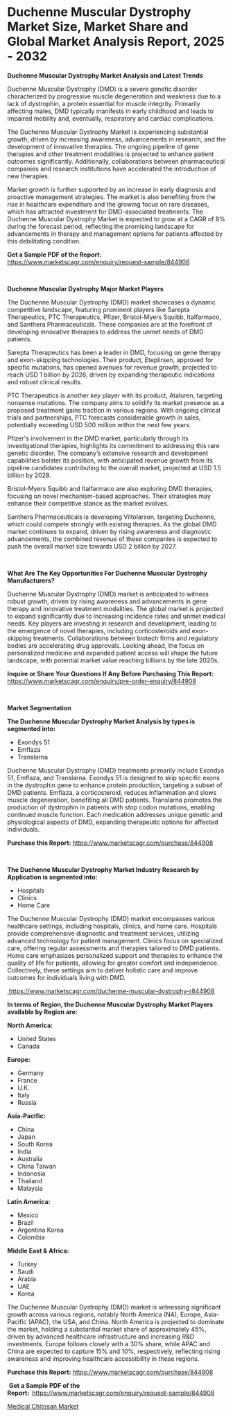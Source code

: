 <p><h1>Duchenne Muscular Dystrophy Market Size, Market Share and Global Market Analysis Report, 2025 - 2032</h1></p><p><strong>Duchenne Muscular Dystrophy Market Analysis and Latest Trends</strong></p>
<p><p>Duchenne Muscular Dystrophy (DMD) is a severe genetic disorder characterized by progressive muscle degeneration and weakness due to a lack of dystrophin, a protein essential for muscle integrity. Primarily affecting males, DMD typically manifests in early childhood and leads to impaired mobility and, eventually, respiratory and cardiac complications.</p><p>The Duchenne Muscular Dystrophy Market is experiencing substantial growth, driven by increasing awareness, advancements in research, and the development of innovative therapies. The ongoing pipeline of gene therapies and other treatment modalities is projected to enhance patient outcomes significantly. Additionally, collaborations between pharmaceutical companies and research institutions have accelerated the introduction of new therapies.</p><p>Market growth is further supported by an increase in early diagnosis and proactive management strategies. The market is also benefiting from the rise in healthcare expenditure and the growing focus on rare diseases, which has attracted investment for DMD-associated treatments. The Duchenne Muscular Dystrophy Market is expected to grow at a CAGR of 8% during the forecast period, reflecting the promising landscape for advancements in therapy and management options for patients affected by this debilitating condition.</p></p>
<p><strong>Get a Sample PDF of the Report:&nbsp;</strong> <a href="https://www.marketscagr.com/enquiry/request-sample/844908?utm_campaign=2106&utm_medium=2&utm_source=Github&utm_content=ia&utm_term=08032025&utm_id=duchenne-muscular-dystrophy">https://www.marketscagr.com/enquiry/request-sample/844908</a></p>
<p>&nbsp;</p>
<p><strong>Duchenne Muscular Dystrophy Major Market Players</strong></p>
<p><p>The Duchenne Muscular Dystrophy (DMD) market showcases a dynamic competitive landscape, featuring prominent players like Sarepta Therapeutics, PTC Therapeutics, Pfizer, Bristol-Myers Squibb, Italfarmaco, and Santhera Pharmaceuticals. These companies are at the forefront of developing innovative therapies to address the unmet needs of DMD patients.</p><p>Sarepta Therapeutics has been a leader in DMD, focusing on gene therapy and exon-skipping technologies. Their product, Eteplirsen, approved for specific mutations, has opened avenues for revenue growth, projected to reach USD 1 billion by 2026, driven by expanding therapeutic indications and robust clinical results.</p><p>PTC Therapeutics is another key player with its product, Ataluren, targeting nonsense mutations. The company aims to solidify its market presence as a proposed treatment gains traction in various regions. With ongoing clinical trials and partnerships, PTC forecasts considerable growth in sales, potentially exceeding USD 500 million within the next few years.</p><p>Pfizer's involvement in the DMD market, particularly through its investigational therapies, highlights its commitment to addressing this rare genetic disorder. The company’s extensive research and development capabilities bolster its position, with anticipated revenue growth from its pipeline candidates contributing to the overall market, projected at USD 1.5 billion by 2028.</p><p>Bristol-Myers Squibb and Italfarmaco are also exploring DMD therapies, focusing on novel mechanism-based approaches. Their strategies may enhance their competitive stance as the market evolves.</p><p>Santhera Pharmaceuticals is developing Viltolarsen, targeting Duchenne, which could compete strongly with existing therapies. As the global DMD market continues to expand, driven by rising awareness and diagnostic advancements, the combined revenue of these companies is expected to push the overall market size towards USD 2 billion by 2027.</p></p>
<p>&nbsp;</p>
<p><strong>What Are The Key Opportunities For Duchenne Muscular Dystrophy Manufacturers?</strong></p>
<p><p>Duchenne Muscular Dystrophy (DMD) market is anticipated to witness robust growth, driven by rising awareness and advancements in gene therapy and innovative treatment modalities. The global market is projected to expand significantly due to increasing incidence rates and unmet medical needs. Key players are investing in research and development, leading to the emergence of novel therapies, including corticosteroids and exon-skipping treatments. Collaborations between biotech firms and regulatory bodies are accelerating drug approvals. Looking ahead, the focus on personalized medicine and expanded patient access will shape the future landscape, with potential market value reaching billions by the late 2020s.</p></p>
<p><strong>Inquire or Share Your Questions If Any Before Purchasing This Report:</strong> <a href="https://www.marketscagr.com/enquiry/pre-order-enquiry/844908?utm_campaign=2106&utm_medium=2&utm_source=Github&utm_content=ia&utm_term=08032025&utm_id=duchenne-muscular-dystrophy">https://www.marketscagr.com/enquiry/pre-order-enquiry/844908</a></p>
<p>&nbsp;</p>
<p><strong>Market Segmentation</strong></p>
<p><strong>The Duchenne Muscular Dystrophy Market Analysis by types is segmented into:</strong></p>
<p><ul><li>Exondys 51</li><li>Emflaza</li><li>Translarna</li></ul></p>
<p><p>Duchenne Muscular Dystrophy (DMD) treatments primarily include Exondys 51, Emflaza, and Translarna. Exondys 51 is designed to skip specific exons in the dystrophin gene to enhance protein production, targeting a subset of DMD patients. Emflaza, a corticosteroid, reduces inflammation and slows muscle degeneration, benefiting all DMD patients. Translarna promotes the production of dystrophin in patients with stop codon mutations, enabling continued muscle function. Each medication addresses unique genetic and physiological aspects of DMD, expanding therapeutic options for affected individuals.</p></p>
<p><strong>Purchase this Report:&nbsp;</strong><a href="https://www.marketscagr.com/purchase/844908?utm_campaign=2106&utm_medium=2&utm_source=Github&utm_content=ia&utm_term=08032025&utm_id=duchenne-muscular-dystrophy">https://www.marketscagr.com/purchase/844908</a></p>
<p>&nbsp;</p>
<p><strong>The Duchenne Muscular Dystrophy Market Industry Research by Application is segmented into:</strong></p>
<p><ul><li>Hospitals</li><li>Clinics</li><li>Home Care</li></ul></p>
<p><p>The Duchenne Muscular Dystrophy (DMD) market encompasses various healthcare settings, including hospitals, clinics, and home care. Hospitals provide comprehensive diagnostic and treatment services, utilizing advanced technology for patient management. Clinics focus on specialized care, offering regular assessments and therapies tailored to DMD patients. Home care emphasizes personalized support and therapies to enhance the quality of life for patients, allowing for greater comfort and independence. Collectively, these settings aim to deliver holistic care and improve outcomes for individuals living with DMD.</p></p>
<p><a href="https://www.marketscagr.com/duchenne-muscular-dystrophy-r844908?utm_campaign=2106&utm_medium=2&utm_source=Github&utm_content=ia&utm_term=08032025&utm_id=duchenne-muscular-dystrophy">&nbsp;https://www.marketscagr.com/duchenne-muscular-dystrophy-r844908</a></p>
<p><strong>In terms of Region, the Duchenne Muscular Dystrophy Market Players available by Region are:</strong></p>
<p>
    <p> <strong> North America: </strong>
        <ul>
            <li>United States</li>
            <li>Canada</li>
        </ul>
        </p> 
    <p> <strong> Europe: </strong>
        <ul>
            <li>Germany</li>
            <li>France</li>
            <li>U.K.</li>
            <li>Italy</li>
            <li>Russia</li>
        </ul>
        </p> 
    <p> <strong> Asia-Pacific: </strong>
        <ul>
            <li>China</li>
            <li>Japan</li>
            <li>South Korea</li>
            <li>India</li>
            <li>Australia</li>
            <li>China Taiwan</li>
            <li>Indonesia</li>
            <li>Thailand</li>
            <li>Malaysia</li>
        </ul>
        </p> 
    <p> <strong> Latin America: </strong>
        <ul>
            <li>Mexico</li>
            <li>Brazil</li>
            <li>Argentina Korea</li>
            <li>Colombia</li>
        </ul>
        </p> 
    <p> <strong> Middle East & Africa: </strong>
        <ul>
            <li>Turkey</li>
            <li>Saudi</li>
            <li>Arabia</li>
            <li>UAE</li>
            <li>Korea</li>
        </ul>
    </p>
    </p>
<p><p>The Duchenne Muscular Dystrophy (DMD) market is witnessing significant growth across various regions, notably North America (NA), Europe, Asia-Pacific (APAC), the USA, and China. North America is projected to dominate the market, holding a substantial market share of approximately 45%, driven by advanced healthcare infrastructure and increasing R&D investments. Europe follows closely with a 30% share, while APAC and China are expected to capture 15% and 10%, respectively, reflecting rising awareness and improving healthcare accessibility in these regions.</p></p>
<p><strong>Purchase this Report: </strong><a href="https://www.marketscagr.com/purchase/844908?utm_campaign=2106&utm_medium=2&utm_source=Github&utm_content=ia&utm_term=08032025&utm_id=duchenne-muscular-dystrophy">https://www.marketscagr.com/purchase/844908</a></p>
<p>&nbsp;<strong>Get a Sample PDF of the Report:&nbsp;&nbsp;</strong><a href="https://www.marketscagr.com/enquiry/request-sample/844908?utm_campaign=2106&utm_medium=2&utm_source=Github&utm_content=ia&utm_term=08032025&utm_id=duchenne-muscular-dystrophy">https://www.marketscagr.com/enquiry/request-sample/844908</a></p>
<p><strong></strong></p>
<p><p><a href="https://github.com/YashRP12/Market-Research-Report-List-7/blob/main/medical-chitosan-market.md?utm_campaign=2106&utm_medium=2&utm_source=Github&utm_content=ia&utm_term=08032025&utm_id=duchenne-muscular-dystrophy">Medical Chitosan Market</a></p></p>
